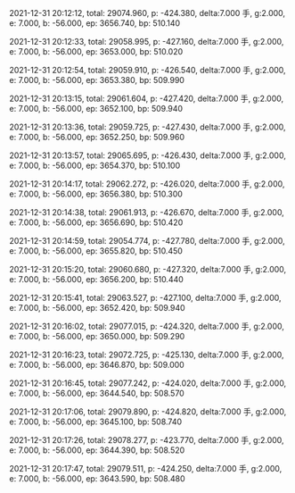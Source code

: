 2021-12-31 20:12:12, total: 29074.960, p: -424.380, delta:7.000 手, g:2.000, e: 7.000, b: -56.000, ep: 3656.740, bp: 510.140

2021-12-31 20:12:33, total: 29058.995, p: -427.160, delta:7.000 手, g:2.000, e: 7.000, b: -56.000, ep: 3653.000, bp: 510.020

2021-12-31 20:12:54, total: 29059.910, p: -426.540, delta:7.000 手, g:2.000, e: 7.000, b: -56.000, ep: 3653.380, bp: 509.990

2021-12-31 20:13:15, total: 29061.604, p: -427.420, delta:7.000 手, g:2.000, e: 7.000, b: -56.000, ep: 3652.100, bp: 509.940

2021-12-31 20:13:36, total: 29059.725, p: -427.430, delta:7.000 手, g:2.000, e: 7.000, b: -56.000, ep: 3652.250, bp: 509.960

2021-12-31 20:13:57, total: 29065.695, p: -426.430, delta:7.000 手, g:2.000, e: 7.000, b: -56.000, ep: 3654.370, bp: 510.100

2021-12-31 20:14:17, total: 29062.272, p: -426.020, delta:7.000 手, g:2.000, e: 7.000, b: -56.000, ep: 3656.380, bp: 510.300

2021-12-31 20:14:38, total: 29061.913, p: -426.670, delta:7.000 手, g:2.000, e: 7.000, b: -56.000, ep: 3656.690, bp: 510.420

2021-12-31 20:14:59, total: 29054.774, p: -427.780, delta:7.000 手, g:2.000, e: 7.000, b: -56.000, ep: 3655.820, bp: 510.450

2021-12-31 20:15:20, total: 29060.680, p: -427.320, delta:7.000 手, g:2.000, e: 7.000, b: -56.000, ep: 3656.200, bp: 510.440

2021-12-31 20:15:41, total: 29063.527, p: -427.100, delta:7.000 手, g:2.000, e: 7.000, b: -56.000, ep: 3652.420, bp: 509.940

2021-12-31 20:16:02, total: 29077.015, p: -424.320, delta:7.000 手, g:2.000, e: 7.000, b: -56.000, ep: 3650.000, bp: 509.290

2021-12-31 20:16:23, total: 29072.725, p: -425.130, delta:7.000 手, g:2.000, e: 7.000, b: -56.000, ep: 3646.870, bp: 509.000

2021-12-31 20:16:45, total: 29077.242, p: -424.020, delta:7.000 手, g:2.000, e: 7.000, b: -56.000, ep: 3644.540, bp: 508.570

2021-12-31 20:17:06, total: 29079.890, p: -424.820, delta:7.000 手, g:2.000, e: 7.000, b: -56.000, ep: 3645.100, bp: 508.740

2021-12-31 20:17:26, total: 29078.277, p: -423.770, delta:7.000 手, g:2.000, e: 7.000, b: -56.000, ep: 3644.390, bp: 508.520

2021-12-31 20:17:47, total: 29079.511, p: -424.250, delta:7.000 手, g:2.000, e: 7.000, b: -56.000, ep: 3643.590, bp: 508.480